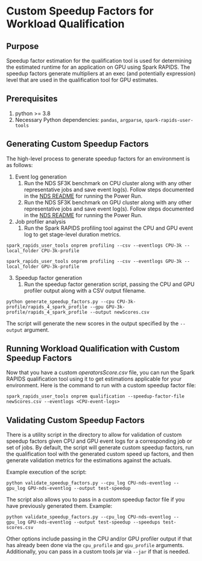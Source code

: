 # Custom Speedup Factors for Workload Qualification

## Purpose

Speedup factor estimation for the qualification tool is used for determining the estimated runtime for an application on GPU using Spark RAPIDS.  The speedup factors generate multipliers at an exec (and potentially expression) level that are used in the qualification tool for GPU estimates.

## Prerequisites

1. python >= 3.8
2. Necessary Python dependencies: `pandas`, `argparse`, `spark-rapids-user-tools`

## Generating Custom Speedup Factors

The high-level process to generate speedup factors for an environment is as follows:

1. Event log generation
   1. Run the NDS SF3K benchmark on CPU cluster along with any other representative jobs and save event log(s).  Follow steps documented in the [NDS README](https://github.com/NVIDIA/spark-rapids-benchmarks/blob/dev/nds/README.md) for running the Power Run.
   2. Run the NDS SF3K benchmark on GPU cluster along with any other representative jobs and save event log(s).  Follow steps documented in the [NDS README](https://github.com/NVIDIA/spark-rapids-benchmarks/blob/dev/nds/README.md) for running the Power Run.
2. Job profiler analysis
   1. Run the Spark RAPIDS profiling tool against the CPU and GPU event log to get stage-level duration metrics.
```
spark_rapids_user_tools onprem profiling --csv --eventlogs CPU-3k --local_folder CPU-3k-profile

spark_rapids_user_tools onprem profiling --csv --eventlogs GPU-3k --local_folder GPU-3k-profile
```
3. Speedup factor generation
   1. Run the speedup factor generation script, passing the CPU and GPU profiler output along with a CSV output filename.
```
python generate_speedup_factors.py --cpu CPU-3k-profile/rapids_4_spark_profile --gpu GPU-3k-profile/rapids_4_spark_profile --output newScores.csv
```

The script will generate the new scores in the output specified by the `--output` argument.

## Running Workload Qualification with Custom Speedup Factors

Now that you have a custom *operatorsScore.csv* file, you can run the Spark RAPIDS qualification tool using it to get estimations applicable for your environment.  Here is the command to run with a custom speedup factor file:
```
spark_rapids_user_tools onprem qualification --speedup-factor-file newScores.csv --eventlogs <CPU-event-logs>
```

## Validating Custom Speedup Factors

There is a utility script in the directory to allow for validation of custom speedup factors given CPU and GPU event logs for a corresponding job or set of jobs.  By default, the script will generate custom speedup factors, run the qualification tool with the generated custom speed up factors, and then generate validation metrics for the estimations against the actuals.

Example execution of the script:
```
python validate_speedup_factors.py --cpu_log CPU-nds-eventlog --gpu_log GPU-nds-eventlog --output test-speedup
```

The script also allows you to pass in a custom speedup factor file if you have previously generated them.  Example:
```
python validate_speedup_factors.py --cpu_log CPU-nds-eventlog --gpu_log GPU-nds-eventlog --output test-speedup --speedups test-scores.csv
```

Other options include passing in the CPU and/or GPU profiler output if that has already been done via the `cpu_profile` and `gpu_profile` arguments.  Additionally, you can pass in a custom tools jar via `--jar` if that is needed.
